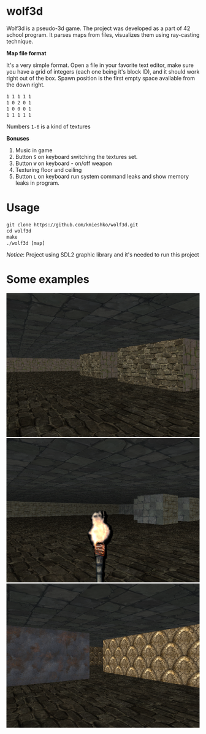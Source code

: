 # wolf3d

Wolf3d is a pseudo-3d game. The project was developed as a part of 42 school program. It parses maps from files, visualizes them using ray-casting technique.

**Map file format**

It's a very simple format. Open a file in your favorite text editor, make sure you have a grid of integers (each one being it's block ID), and it should work right out of the box. Spawn position is the first empty space available from the down right.

```
1 1 1 1 1
1 0 2 0 1
1 0 0 0 1
1 1 1 1 1
```
Numbers `1-6` is a kind of textures

**Bonuses**

1. Music in game
2. Button `S` on keyboard switching the textures set.
3. Button `W` on keyboard - on/off weapon
4. Texturing floor and ceiling
5. Button `L` on keyboard run system command leaks and show memory leaks in program.

# Usage

```
git clone https://github.com/kmieshko/wolf3d.git
cd wolf3d
make
./wolf3d [map]
```

*Notice*: Project using SDL2 graphic library and it's needed to run this project

# Some examples

<p align="center">
<img src="https://github.com/kmieshko/wolf3d/blob/master/examples/1.png" width=600>
<img src="https://github.com/kmieshko/wolf3d/blob/master/examples/2.png" width=600>
<img src="https://github.com/kmieshko/wolf3d/blob/master/examples/3.png" width=600>
</p>
